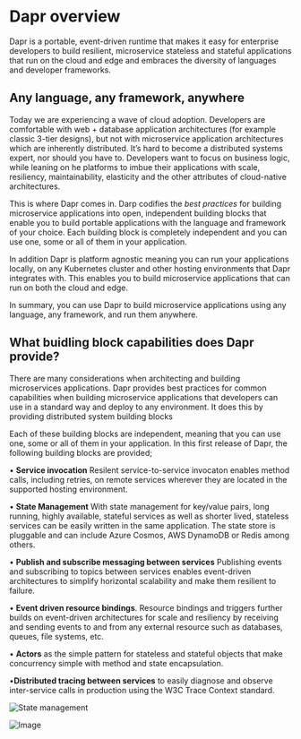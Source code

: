 
# Dapr overview

Dapr is a portable, event-driven runtime that makes it easy for enterprise developers to build resilient, microservice stateless and stateful applications that run on the cloud and edge and embraces the diversity of languages and developer frameworks. 


## Any language, any framework, anywhere

Today we are experiencing a wave of cloud adoption. Developers are comfortable with web + database application architectures (for example classic 3-tier designs), but not with microservice application architectures which are inherently distributed. It’s hard to become a distributed systems expert, nor should you have to. Developers want to focus on business logic, while leaning on he platforms to imbue their applications with scale, resiliency, maintainability, elasticity and the other attributes of cloud-native architectures.

This is where Dapr comes in. Darp codifies the *best practices* for building microservice applications into open, independent building blocks that enable you to build portable applications with the language and framework of your choice. Each building block is completely independent and you can use one, some or all of them in your application.

In addition Dapr is platform agnostic meaning you can run your applications locally, on any Kubernetes cluster and other hosting environments that Dapr integrates with. This enables you to build microservice applications that can run on both the cloud and edge. 

In summary, you can use Dapr to build microservice applications using any language, any framework, and run them anywhere.

## What buidling block capabilities does Dapr provide?

There are many considerations when architecting and building microservices applications. Dapr provides best practices for common capabilities when building microservice applications that developers can use in a standard way and deploy to any environment. It does this by providing distributed system building blocks

Each of these building blocks are independent, meaning that you can use one, some or all of them in your application.  In this first release of Dapr, the following building blocks are provided;

• **Service invocation** Resilent service-to-service invocaton enables method calls, including retries, on remote services wherever they are located in the supported hosting environment.

• **State Management** With state management for key/value pairs, long running, highly available, stateful services as well as shorter lived, stateless services can be easily written in the same application. The state store is pluggable and can include Azure Cosmos, AWS DynamoDB or Redis among  others.

• **Publish and subscribe messaging between services** Publishing events and subscribing to topics between services enables event-driven architectures to simplify horizontal scalability and make them resilient to failure. 

• **Event driven resource bindings**. Resource bindings and triggers further builds on event-driven architectures for scale and resiliency by receiving and sending events to and from any external resource such as databases, queues, file systems, etc.

• **Actors** as the simple pattern for stateless and stateful objects that make concurrency simple with method and state encapsulation.

•**Distributed tracing between services** to easily diagnose and observe inter-service calls in production using the W3C Trace Context standard.

![State management](../images/state_management.png)

![Image](https://github.com/msfussell/docs/blob/overview/images/overview.png)